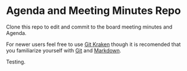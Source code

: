 # Agenda and Meeting Minutes Repo

Clone this repo to edit and commit to the board meeting minutes and Agenda.

For newer users feel free to use [Git Kraken](https://www.gitkraken.com/) though it is recomended that you familiarize yourself with [Git](https://git-scm.com/) and [Markdown](https://www.markdowntutorial.com/).

Testing.

